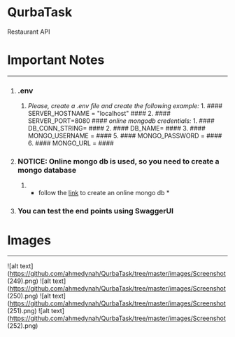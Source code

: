 # QurbaTask
Restaurant API

# Important Notes #
- - - - -
1. ### .env ###
      1. *Please, create a .env file and create the following example:*
             1. #### SERVER_HOSTNAME = "localhost" ####
             2. #### SERVER_PORT=8080 #### 
           *online mongodb credentials:*
             1. #### DB_CONN_STRING= ####
             2. #### DB_NAME= ####
             3. #### MONGO_USERNAME = ####
             5. #### MONGO_PASSWORD = ####
             6. #### MONGO_URL = ####

2. ### NOTICE: Online mongo db is used, so you need to create a mongo database
    1. * follow the [link](https://www.mongodb.com/basics/create-database) to create an online mongo db *

3. ### You can test the end points using SwaggerUI

# Images #
- - - - -
![alt text](https://github.com/ahmedynah/QurbaTask/tree/master/images/Screenshot (249).png)
![alt text](https://github.com/ahmedynah/QurbaTask/tree/master/images/Screenshot (250).png)
![alt text](https://github.com/ahmedynah/QurbaTask/tree/master/images/Screenshot (251).png)
![alt text](https://github.com/ahmedynah/QurbaTask/tree/master/images/Screenshot (252).png)
